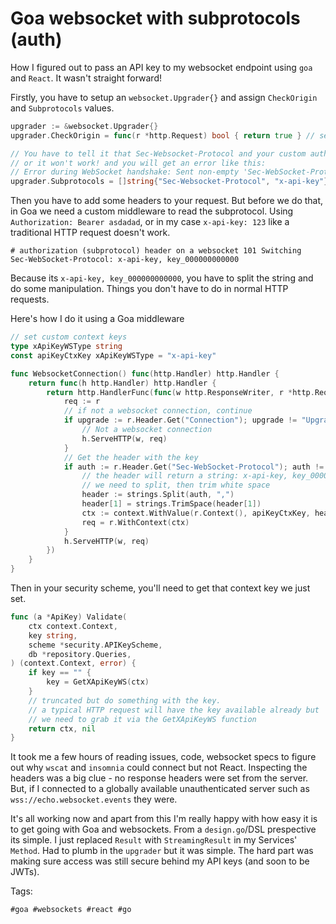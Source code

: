 # Goa websocket with subprotocols (auth)

How I figured out to pass an API key to my websocket endpoint using `goa` and
`React`. It wasn't straight forward!

Firstly, you have to setup an `websocket.Upgrader{}` and assign `CheckOrigin`
and `Subprotocols` values.

```go
upgrader := &websocket.Upgrader{}
upgrader.CheckOrigin = func(r *http.Request) bool { return true } // setup authorised origins; this is a demo

// You have to tell it that Sec-Websocket-Protocol and your custom auth header are valid subprotocols
// or it won't work! and you will get an error like this:
// Error during WebSocket handshake: Sent non-empty 'Sec-WebSocket-Protocol' header but no response was received
upgrader.Subprotocols = []string{"Sec-Websocket-Protocol", "x-api-key"}
```

Then you have to add some headers to your request. But before we do that, in Goa
we need a custom middleware to read the subprotocol. Using
`Authorization: Bearer asdadad`, or in my case `x-api-key: 123` like a
traditional HTTP request doesn't work.

```
# authorization (subprotocol) header on a websocket 101 Switching
Sec-WebSocket-Protocol: x-api-key, key_000000000000
```

Because its `x-api-key, key_000000000000`, you have to split the string and do
some manipulation. Things you don't have to do in normal HTTP requests.

Here's how I do it using a Goa middleware

```go
// set custom context keys
type xApiKeyWSType string
const apiKeyCtxKey xApiKeyWSType = "x-api-key"

func WebsocketConnection() func(http.Handler) http.Handler {
	return func(h http.Handler) http.Handler {
		return http.HandlerFunc(func(w http.ResponseWriter, r *http.Request) {
			req := r
            // if not a websocket connection, continue
			if upgrade := r.Header.Get("Connection"); upgrade != "Upgrade" {
				// Not a websocket connection
				h.ServeHTTP(w, req)
			}
            // Get the header with the key
			if auth := r.Header.Get("Sec-WebSocket-Protocol"); auth != "" {
                // the header will return a string: x-api-key, key_000000000000
                // we need to split, then trim white space
				header := strings.Split(auth, ",")
				header[1] = strings.TrimSpace(header[1])
				ctx := context.WithValue(r.Context(), apiKeyCtxKey, header[1])
				req = r.WithContext(ctx)
			}
			h.ServeHTTP(w, req)
		})
	}
}
```

Then in your security scheme, you'll need to get that context key we just set.

```go
func (a *ApiKey) Validate(
	ctx context.Context,
	key string,
	scheme *security.APIKeyScheme,
	db *repository.Queries,
) (context.Context, error) {
	if key == "" {
		key = GetXApiKeyWS(ctx)
	}
    // truncated but do something with the key.
    // a typical HTTP request will have the key available already but
    // we need to grab it via the GetXApiKeyWS function
	return ctx, nil
}
```

It took me a few hours of reading issues, code, websocket specs to figure out
why `wscat` and `insomnia` could connect but not React. Inspecting the headers
was a big clue - no response headers were set from the server. But, if I
connected to a globally available unauthenticated server such as
`wss://echo.websocket.events` they were.

It's all working now and apart from this I'm really happy with how easy it is to
get going with Goa and websockets. From a `design.go`/DSL prespective its
simple. I just replaced `Result` with `StreamingResult` in my Services'
`Method`. Had to plumb in the `upgrader` but it was simple. The hard part was
making sure access was still secure behind my API keys (and soon to be JWTs).

Tags:

    #goa #websockets #react #go
